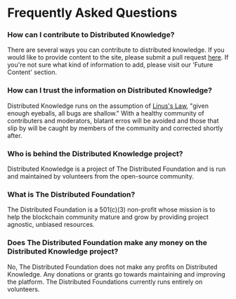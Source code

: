 # Frequently Asked Questions

### How can I contribute to Distributed Knowledge?

There are several ways you can contribute to distributed knowledge. If you would like to provide content to the site, please submit a pull request [here](https://github.com/ManhattanDeveloper/Distributed-Knowledge). If you're not sure what kind of information to add, please visit our 'Future Content' section. 

### How can I trust the information on Distributed Knowledge?

Distributed Knowledge runs on the assumption of [Linus's Law](https://en.wikipedia.org/wiki/Linus%27s_Law), "given enough eyeballs, all bugs are shallow." With a healthy community of contributers and moderators, blatant erros will be avoided and those that slip by will be caught by members of the community and corrected shortly after. 

### Who is behind the Distributed Knowledge project? 

Distributed Knowledge is a project of The Distributed Foundation and is run and maintained by volunteers from the open-source community.  

### What is The Distributed Foundation?

The Distributed Foundation is a 501(c)(3) non-profit whose mission is to help the blockchain community mature and grow by providing project agnostic, unbiased resources. 

### Does The Distributed Foundation make any money on the Distributed Knowledge project? 

No, The Distributed Foundation does not make any profits on Distributed Knowledge. Any donations or grants go towards maintaining and improving the platform. The Distributed Foundations currently runs entirely on volunteers. 
